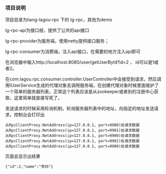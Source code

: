### 项目说明

项目目录为liang-lagou-rpc 下的 lg-rpc，其他为demo



lg-rpc-api为接口层，提供了公共的api接口

lg-rpc-provider为服务端，使用netty提供接口服务；

lg-rpc-consumer为消费端，注入api接口，在需要的地方注入api即可



在浏览器中输入http://localhost:8080/user/getUserById?id=2 ， id可以是1或者2。

在com.lagou.rpc.consumer.controller.UserController中会接受到请求，然后调用IUserService生成的代理对象去调用服务端，在创建代理对象时候里面维护了一个简单的服务器列表，正常这个列表应该是从zookeeper或者别的注册中心获取，这里简单就直接写死了。



发送请求的时候采用轮询机制，轮询服务器列表中的地址，向指定的地址发送请求。控制台会打印出

```
从RpcClientProxy.NetAddress(ip=127.0.0.1, port=9900)处请求数据
从RpcClientProxy.NetAddress(ip=127.0.0.1, port=9901)处请求数据
从RpcClientProxy.NetAddress(ip=127.0.0.1, port=9900)处请求数据
从RpcClientProxy.NetAddress(ip=127.0.0.1, port=9901)处请求数据
从RpcClientProxy.NetAddress(ip=127.0.0.1, port=9900)处请求数据
```

页面会显示出结果

```
{"id":2,"name":"李四"}
```

